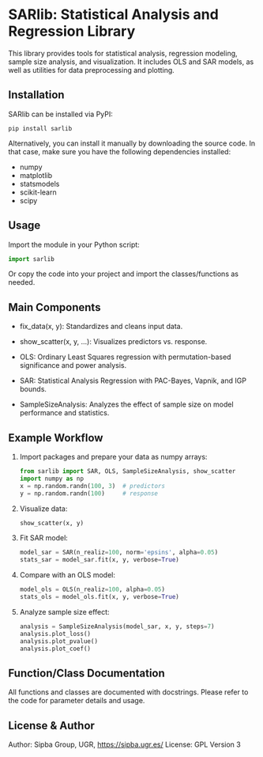 SARlib: Statistical Analysis and Regression Library
================================================================================

This library provides tools for statistical analysis, regression modeling, 
sample size analysis, and visualization. It includes OLS and SAR models, as 
well as utilities for data preprocessing and plotting.


Installation
--------------------------------------------------------------------------------

SARlib can be installed via PyPI:

    pip install sarlib

Alternatively, you can install it manually by downloading the source code. In that
case, make sure you have the following dependencies installed:

- numpy
- matplotlib
- statsmodels
- scikit-learn
- scipy


Usage
--------------------------------------------------------------------------------

Import the module in your Python script:

   ```python
   import sarlib
   ```

Or copy the code into your project and import the classes/functions as needed.


Main Components
--------------------------------------------------------------------------------

- fix_data(x, y):          Standardizes and cleans input data.

- show_scatter(x, y, ...): Visualizes predictors vs. response.

- OLS:                     Ordinary Least Squares regression with
                           permutation-based significance and power analysis.

- SAR:                     Statistical Analysis Regression with PAC-Bayes, 
                           Vapnik, and IGP bounds.

- SampleSizeAnalysis:      Analyzes the effect of sample size on model 
                           performance and statistics.


Example Workflow
--------------------------------------------------------------------------------

1. Import packages and prepare your data as numpy arrays:

    ```python
    from sarlib import SAR, OLS, SampleSizeAnalysis, show_scatter
    import numpy as np
    x = np.random.randn(100, 3)  # predictors
    y = np.random.randn(100)     # response
    ```

2. Visualize data:

    ```python
    show_scatter(x, y)
    ```

3. Fit SAR model:

    ```python
    model_sar = SAR(n_realiz=100, norm='epsins', alpha=0.05)
    stats_sar = model_sar.fit(x, y, verbose=True)
    ```

4. Compare with an OLS model:

    ```python
    model_ols = OLS(n_realiz=100, alpha=0.05)
    stats_ols = model_ols.fit(x, y, verbose=True)
    ```

5. Analyze sample size effect:

    ```python
    analysis = SampleSizeAnalysis(model_sar, x, y, steps=7)
    analysis.plot_loss()
    analysis.plot_pvalue()
    analysis.plot_coef()
    ```


Function/Class Documentation
--------------------------------------------------------------------------------

All functions and classes are documented with docstrings. Please refer to the 
code for parameter details and usage.


License & Author
--------------------------------------------------------------------------------

Author: Sipba Group, UGR, https://sipba.ugr.es/
License: GPL Version 3
